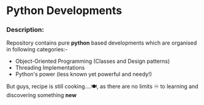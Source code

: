 # Python Developments

### Description:

Repository contains pure **python** based developments which are organised in following categories:-

- Object-Oriented Programming (Classes and Design patterns)
- Threading Implementations
- Python's power (less known yet powerful and needy!)

But guys, recipe is still cooking....:plate_with_cutlery:, as there are no limits :infinity: to learning and discovering something **new**
